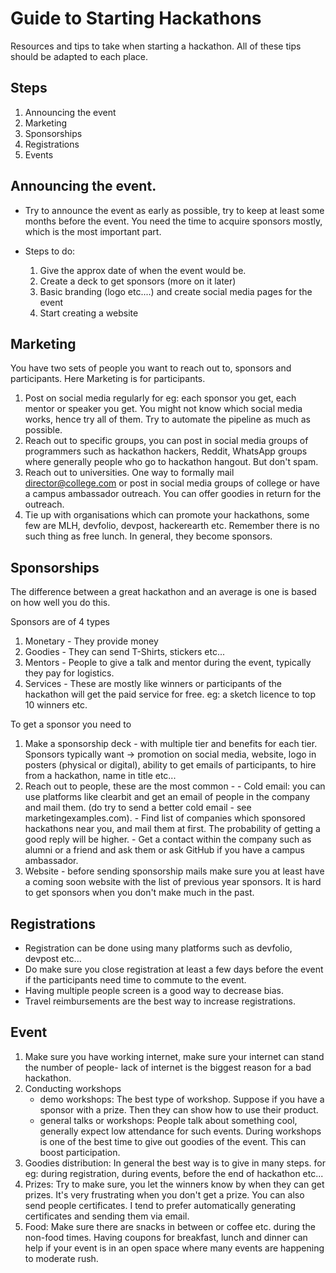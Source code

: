 # Guide to Starting Hackathons

Resources and tips to take when starting a hackathon. 
All of these tips should be adapted to each place. 

## Steps
  1. Announcing the event 
  2. Marketing
  3. Sponsorships
  4. Registrations
  5. Events
  
## Announcing the event. 

- Try to announce the event as early as possible, try to keep at least some months before the event. You need the time to acquire sponsors mostly, which is the most important part. 

- Steps to do:
  1. Give the approx date of when the event would be.
  2. Create a deck to get sponsors (more on it later)
  3. Basic branding (logo etc....) and create social media pages for the event 
  4. Start creating a website
  
 ## Marketing
 
 You have two sets of people you want to reach out to, sponsors and participants. Here Marketing is for participants. 
 1. Post on social media regularly for eg: each sponsor you get, each mentor or speaker you get. You might not know which social media works, hence try all of them. Try to automate the pipeline as much as possible.
 2. Reach out to specific groups, you can post in social media groups of programmers such as hackathon hackers, Reddit, WhatsApp groups where generally people who go to hackathon hangout. But don't spam. 
 3. Reach out to universities. One way to formally mail director@college.com or post in social media groups of college or have a campus ambassador outreach. You can offer goodies in return for the outreach. 
 4. Tie up with organisations which can promote your hackathons, some few are MLH, devfolio, devpost, hackerearth etc. Remember there is no such thing as free lunch. In general, they become sponsors. 
 
 ## Sponsorships
 
 The difference between a great hackathon and an average is one is based on how well you do this.
 
 Sponsors are of 4 types
 1. Monetary - They provide money 
 2. Goodies - They can send T-Shirts, stickers etc...
 3. Mentors - People to give a talk and mentor during the event, typically they pay for logistics. 
 4. Services - These are mostly like winners or participants of the hackathon will get the paid service for free. eg: a sketch licence to top 10 winners etc.
 
 To get a sponsor you need to 
 
 1. Make a sponsorship deck - with multiple tier and benefits for each tier. Sponsors typically want -> promotion on social media, website, logo in posters (physical or digital), ability to get emails of participants, to hire from a hackathon, name in title etc... 
 2. Reach out to people, these are the most common - 
        - Cold email: you can use platforms like clearbit and get an email of people in the company and mail them. (do try to send a better cold email - see marketingexamples.com).
        - Find list of companies which sponsored hackathons near you, and mail them at first. The probability of getting a good reply will be higher. 
        - Get a contact within the company such as alumni or a friend and ask them or ask GitHub if you have a campus ambassador. 
 3. Website - before sending sponsorship mails make sure you at least have a coming soon website with the list of previous year sponsors. It is hard to get sponsors when you don't make much in the past.  
 
 ## Registrations
 
 - Registration can be done using many platforms such as devfolio, devpost etc...
 - Do make sure you close registration at least a few days before the event if the participants need time to commute to the event. 
 - Having multiple people screen is a good way to decrease bias. 
 - Travel reimbursements are the best way to increase registrations. 
 
 ## Event
 
 1. Make sure you have working internet, make sure your internet can stand the number of people- lack of internet is the biggest reason for a bad hackathon.
 2. Conducting workshops
    - demo workshops: The best type of workshop. Suppose if you have a sponsor with a prize. Then they can show how to use their product. 
    - general talks or workshops: People talk about something cool, generally expect low attendance for such events. 
  During workshops is one of the best time to give out goodies of the event. This can boost participation. 
  3. Goodies distribution: In general the best way is to give in many steps. for eg: during registration, during events, before the end of hackathon etc... 
  4. Prizes: Try to make sure, you let the winners know by when they can get prizes. It's very frustrating when you don't get a prize. You can also send people certificates. I tend to prefer automatically generating certificates and sending them via email. 
  5. Food: Make sure there are snacks in between or coffee etc. during the non-food times. Having coupons for breakfast, lunch and dinner can help if your event is in an open space where many events are happening to moderate rush. 
  
